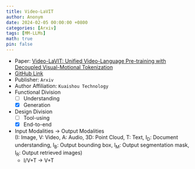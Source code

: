 ```yaml
---
title: Video-LaVIT
author: Anonym
date: 2024-02-05 00:00:00 +0800
categories: [Arxiv]
tags: [MM-LLMs]
math: true
pin: false
---
```


- Paper: [Video-LaVIT: Unified Video-Language Pre-training with Decoupled Visual-Motional Tokenization](https://arxiv.org/abs/2402.03161)
- [GitHub Link](https://video-lavit.github.io)
- Publisher: `Arxiv`
- Author Affiliation: `Kuaishou Technology`
- Functional Division
  + [ ] Understanding
  + [x] Generation
- Design Division
  + [ ] Tool-using
  + [x] End-to-end
- Input Modalities $\rightarrow$ Output Modalities <br />(I: Image, V: Video, A: Audio, 3D: Point Cloud, T: Text, I<sub>D</sub>: Document understanding, I<sub>B</sub>: Output bounding box, I<sub>M</sub>: Output segmentation mask, I<sub>R</sub>: Output retrieved images)
  + I/V+T $\rightarrow$ V+T
